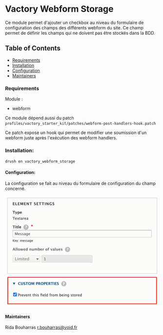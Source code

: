 # Vactory Webform Storage

Ce module permet d'ajouter un checkbox au niveau du formulaire de configuration des champs des différents webform du site.
Ce champ permet de définir les champs qui ne doivent pas être stockés dans la BDD.

## Table of Contents
 * [Requirements](#Requirements)
 * [Installation](#Installation)
 * [Configuration](#Configuration)
 * [Maintainers](#Maintainers)


### Requirements

Module :

- webform

Ce module dépend aussi du patch `profiles/vactory_starter_kit/patches/webform-post-handlers-hook.patch`

Ce patch expose un hook qui permet de modifier une soumission d'un webform juste après l'exécution des webform handlers.



### Installation:
`drush en vactory_webform_storage`

#### Configuration:

La configuration se fait au niveau du formulaire de configuration du champ concerné.

![screenshot](./screenshot.png)

#### Maintainers
Rida Bouharras <r.bouharras@void.fr>
